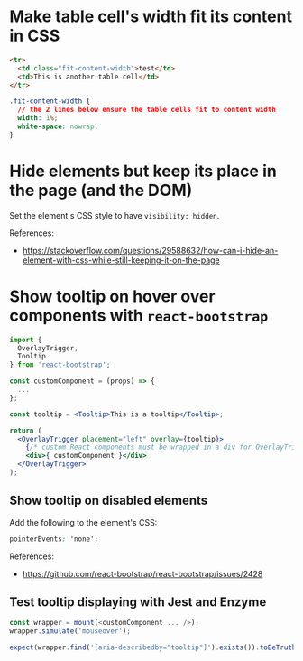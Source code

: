 # Make table cell's width fit its content in CSS

```html
<tr>
  <td class="fit-content-width">test</td>
  <td>This is another table cell</td>
</tr>
```

```css
.fit-content-width {
  // the 2 lines below ensure the table cells fit to content width
  width: 1%;
  white-space: nowrap;
}
```

# Hide elements but keep its place in the page (and the DOM)

Set the element's CSS style to have `visibility: hidden`.

References:
- https://stackoverflow.com/questions/29588632/how-can-i-hide-an-element-with-css-while-still-keeping-it-on-the-page

# Show tooltip on hover over components with `react-bootstrap`

```jsx
import {
  OverlayTrigger,
  Tooltip
} from 'react-bootstrap';

const customComponent = (props) => {
  ...
};

const tooltip = <Tooltip>This is a tooltip</Tooltip>;

return (
  <OverlayTrigger placement="left" overlay={tooltip}>
    {/* custom React components must be wrapped in a div for OverlayTrigger to work */}
    <div>{ customComponent }</div>
  </OverlayTrigger>
);
```

## Show tooltip on disabled elements

Add the following to the element's CSS:

```css
pointerEvents: 'none';
```

References:
- https://github.com/react-bootstrap/react-bootstrap/issues/2428

## Test tooltip displaying with Jest and Enzyme

```js
const wrapper = mount(<customComponent ... />);
wrapper.simulate('mouseover');

expect(wrapper.find('[aria-describedby="tooltip"]').exists()).toBeTruthy();
```
